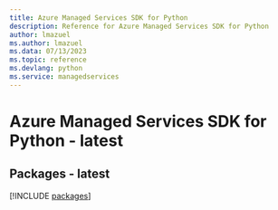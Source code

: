 ```yaml
---
title: Azure Managed Services SDK for Python
description: Reference for Azure Managed Services SDK for Python
author: lmazuel
ms.author: lmazuel
ms.data: 07/13/2023
ms.topic: reference
ms.devlang: python
ms.service: managedservices
---
```

# Azure Managed Services SDK for Python - latest
## Packages - latest
[!INCLUDE [packages](managed-services-index.md)]